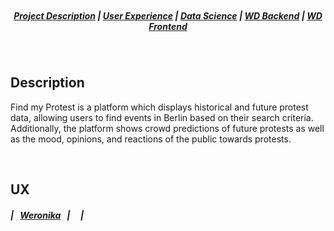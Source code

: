 <p align="center">
<img src= >
</p>

<h5 align="center">
  <a href="#Description">Project Description</a>  |
  <a href="#UX">User Experience</a>  |
  <a href="#DS">Data Science</a>  |
  <a href="#WD-Backend">WD Backend</a>  |
  <a href="#WD-Frontend">WD Frontend</a>
</h5>

&nbsp;

## Description

Find my Protest is a platform which displays historical and future protest data, allowing users to find events in Berlin based on their search criteria. Additionally, the platform shows crowd predictions of future protests as well as the mood, opinions, and reactions of the public towards protests.

&nbsp;
&nbsp;
&nbsp;

## UX
<h5 align="left">
  | &nbsp; <a href="#Weronika">Weronika</a> &nbsp; |
  &nbsp; <a href="#Mana"></a> &nbsp; |
</h5>

&nbsp;
&nbsp;
&nbsp;
